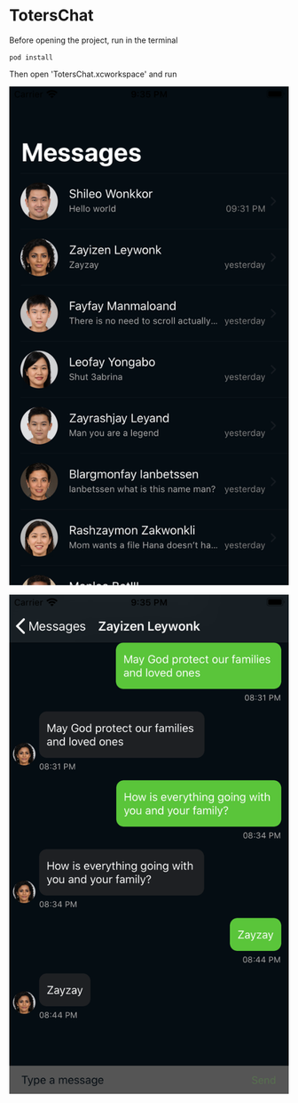 # TotersChat

Before opening the project, run in the terminal
```
pod install
```
Then open 'TotersChat.xcworkspace' and run

![alt text](https://github.com/husamdev/TotersChat/blob/master/Screenshots/Contacts.png)

![alt text](https://github.com/husamdev/TotersChat/blob/master/Screenshots/Chat.png)

